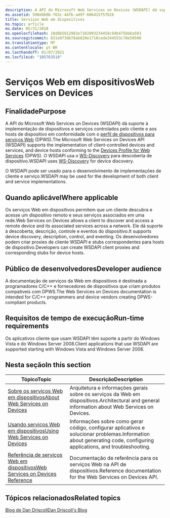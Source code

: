 ```yaml
---
description: A API do Microsoft Web Services on Devices (WSDAPI) dá suporte à implementação de dispositivos e serviços controlados pelo cliente e aos hosts de dispositivo em conformidade com o perfil de dispositivos para serviços Web (DPWS).
ms.assetid: 590e0b0b-763c-44fb-a49f-606415f57b26
title: Serviços Web em dispositivos
ms.topic: article
ms.date: 05/31/2018
ms.openlocfilehash: 10d8b5812983e7102093234458c94b475bb6a503
ms.sourcegitcommit: 831e8f3db78ab820e1710cede244553c70e50500
ms.translationtype: MT
ms.contentlocale: pt-BR
ms.lasthandoff: 01/07/2021
ms.locfileid: "105763518"
---
```

# <a name="web-services-on-devices"></a><span data-ttu-id="9736b-103">Serviços Web em dispositivos</span><span class="sxs-lookup"><span data-stu-id="9736b-103">Web Services on Devices</span></span>

## <a name="purpose"></a><span data-ttu-id="9736b-104">Finalidade</span><span class="sxs-lookup"><span data-stu-id="9736b-104">Purpose</span></span>

<span data-ttu-id="9736b-105">A API do Microsoft Web Services on Devices (WSDAPI) dá suporte à implementação de dispositivos e serviços controlados pelo cliente e aos hosts de dispositivo em conformidade com o [perfil de dispositivos para serviços Web](https://specs.xmlsoap.org/ws/2006/02/devprof/) (DPWS).</span><span class="sxs-lookup"><span data-stu-id="9736b-105">The Microsoft Web Services on Devices API (WSDAPI) supports the implementation of client-controlled devices and services, and device hosts conforming to the [Devices Profile for Web Services](https://specs.xmlsoap.org/ws/2006/02/devprof/) (DPWS).</span></span> <span data-ttu-id="9736b-106">O WSDAPI usa o [WS-Discovery](https://specs.xmlsoap.org/ws/2005/04/discovery/ws-discovery.pdf) para descoberta de dispositivo.</span><span class="sxs-lookup"><span data-stu-id="9736b-106">WSDAPI uses [WS-Discovery](https://specs.xmlsoap.org/ws/2005/04/discovery/ws-discovery.pdf) for device discovery.</span></span>

<span data-ttu-id="9736b-107">O WSDAPI pode ser usado para o desenvolvimento de implementações de cliente e serviço.</span><span class="sxs-lookup"><span data-stu-id="9736b-107">WSDAPI may be used for the development of both client and service implementations.</span></span>

## <a name="where-applicable"></a><span data-ttu-id="9736b-108">Quando aplicável</span><span class="sxs-lookup"><span data-stu-id="9736b-108">Where applicable</span></span>

<span data-ttu-id="9736b-109">Os serviços Web em dispositivos permitem que um cliente descubra e acesse um dispositivo remoto e seus serviços associados em uma rede.</span><span class="sxs-lookup"><span data-stu-id="9736b-109">Web Services on Devices allows a client to discover and access a remote device and its associated services across a network.</span></span> <span data-ttu-id="9736b-110">Ele dá suporte à descoberta, descrição, controle e eventos do dispositivo.</span><span class="sxs-lookup"><span data-stu-id="9736b-110">It supports device discovery, description, control, and eventing.</span></span> <span data-ttu-id="9736b-111">Os desenvolvedores podem criar proxies de cliente WSDAPI e stubs correspondentes para hosts de dispositivo.</span><span class="sxs-lookup"><span data-stu-id="9736b-111">Developers can create WSDAPI client proxies and corresponding stubs for device hosts.</span></span>

## <a name="developer-audience"></a><span data-ttu-id="9736b-112">Público de desenvolvedores</span><span class="sxs-lookup"><span data-stu-id="9736b-112">Developer audience</span></span>

<span data-ttu-id="9736b-113">A documentação de serviços da Web em dispositivos é destinada a programadores C/C++ e fornecedores de dispositivos que criam produtos compatíveis com DPWS.</span><span class="sxs-lookup"><span data-stu-id="9736b-113">The Web Services on Devices documentation is intended for C/C++ programmers and device vendors creating DPWS-compliant products.</span></span>

## <a name="run-time-requirements"></a><span data-ttu-id="9736b-114">Requisitos de tempo de execução</span><span class="sxs-lookup"><span data-stu-id="9736b-114">Run-time requirements</span></span>

<span data-ttu-id="9736b-115">Os aplicativos cliente que usam WSDAPI têm suporte a partir do Windows Vista e do Windows Server 2008.</span><span class="sxs-lookup"><span data-stu-id="9736b-115">Client applications that use WSDAPI are supported starting with Windows Vista and Windows Server 2008.</span></span>

## <a name="in-this-section"></a><span data-ttu-id="9736b-116">Nesta seção</span><span class="sxs-lookup"><span data-stu-id="9736b-116">In this section</span></span>



| <span data-ttu-id="9736b-117">Tópico</span><span class="sxs-lookup"><span data-stu-id="9736b-117">Topic</span></span>                                                                                  | <span data-ttu-id="9736b-118">Descrição</span><span class="sxs-lookup"><span data-stu-id="9736b-118">Description</span></span>                                                                                  |
|----------------------------------------------------------------------------------------|----------------------------------------------------------------------------------------------|
| [<span data-ttu-id="9736b-119">Sobre os serviços Web em dispositivos</span><span class="sxs-lookup"><span data-stu-id="9736b-119">About Web Services on Devices</span></span>](about-web-services-for-devices.md)<br/>         | <span data-ttu-id="9736b-120">Arquitetura e informações gerais sobre os serviços da Web em dispositivos.</span><span class="sxs-lookup"><span data-stu-id="9736b-120">Architectural and general information about Web Services on Devices.</span></span><br/>              |
| [<span data-ttu-id="9736b-121">Usando serviços Web em dispositivos</span><span class="sxs-lookup"><span data-stu-id="9736b-121">Using Web Services on Devices</span></span>](using-web-services-on-devices.md)<br/>          | <span data-ttu-id="9736b-122">Informações sobre como gerar código, configurar aplicativos e solucionar problemas.</span><span class="sxs-lookup"><span data-stu-id="9736b-122">Information about generating code, configuring applications, and troubleshooting.</span></span><br/> |
| [<span data-ttu-id="9736b-123">Referência de serviços Web em dispositivos</span><span class="sxs-lookup"><span data-stu-id="9736b-123">Web Services on Devices Reference</span></span>](web-services-for-devices-reference.md)<br/> | <span data-ttu-id="9736b-124">Documentação de referência para os serviços Web na API de dispositivos.</span><span class="sxs-lookup"><span data-stu-id="9736b-124">Reference documentation for the Web Services on Devices API.</span></span><br/>                      |



 

## <a name="related-topics"></a><span data-ttu-id="9736b-125">Tópicos relacionados</span><span class="sxs-lookup"><span data-stu-id="9736b-125">Related topics</span></span>

<dl> <dt>

[<span data-ttu-id="9736b-126">Blog de Dan Driscoll</span><span class="sxs-lookup"><span data-stu-id="9736b-126">Dan Driscoll's Blog</span></span>](/archive/blogs/dandris/)
</dt> </dl>

 

